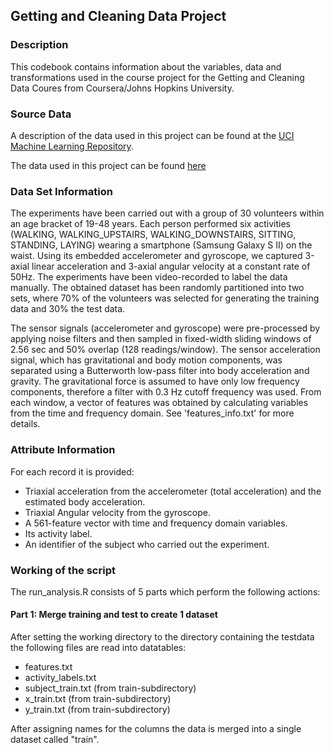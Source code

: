 ## Getting and Cleaning Data Project

### Description
This codebook contains information about the variables, data and transformations used in the course project for the Getting and Cleaning Data Coures from Coursera/Johns Hopkins University.

### Source Data
A description of the data used in this project can be found at the [UCI Machine Learning Repository](http://archive.ics.uci.edu/ml/datasets/Human+Activity+Recognition+Using+Smartphones).

The data used in this project can be found [here](https://d396qusza40orc.cloudfront.net/getdata%2Fprojectfiles%2FUCI%20HAR%20Dataset.zip)

### Data Set Information
The experiments have been carried out with a group of 30 volunteers within an age bracket of 19-48 years. Each person performed six activities (WALKING, WALKING_UPSTAIRS, WALKING_DOWNSTAIRS, SITTING, STANDING, LAYING) wearing a smartphone (Samsung Galaxy S II) on the waist. Using its embedded accelerometer and gyroscope, we captured 3-axial linear acceleration and 3-axial angular velocity at a constant rate of 50Hz. The experiments have been video-recorded to label the data manually. The obtained dataset has been randomly partitioned into two sets, where 70% of the volunteers was selected for generating the training data and 30% the test data. 

The sensor signals (accelerometer and gyroscope) were pre-processed by applying noise filters and then sampled in fixed-width sliding windows of 2.56 sec and 50% overlap (128 readings/window). The sensor acceleration signal, which has gravitational and body motion components, was separated using a Butterworth low-pass filter into body acceleration and gravity. The gravitational force is assumed to have only low frequency components, therefore a filter with 0.3 Hz cutoff frequency was used. From each window, a vector of features was obtained by calculating variables from the time and frequency domain. See 'features_info.txt' for more details. 

### Attribute Information
For each record it is provided:
- Triaxial acceleration from the accelerometer (total acceleration) and the estimated body acceleration.
- Triaxial Angular velocity from the gyroscope. 
- A 561-feature vector with time and frequency domain variables. 
- Its activity label. 
- An identifier of the subject who carried out the experiment.

### Working of the script
The run_analysis.R consists of 5 parts which perform the following actions:

#### Part 1: Merge training and test to create 1 dataset
After setting the working directory to the directory containing the testdata the following files are read into datatables:
- features.txt
- activity_labels.txt
- subject_train.txt (from train-subdirectory)
- x_train.txt (from train-subdirectory)
- y_train.txt (from train-subdirectory)

After assigning names for the columns the data is merged into a single dataset called "train".
